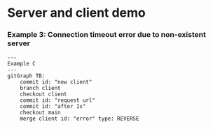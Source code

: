 # Server and client demo

### Example 3: Connection timeout error due to non-existent server



```mermaid
---
Example C
---
gitGraph TB:
    commit id: "new client"
    branch client
    checkout client
    commit id: "request url"
    commit id: "after 1s"
    checkout main
    merge client id: "error" type: REVERSE
```